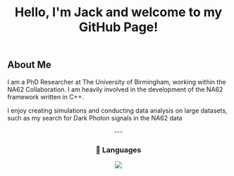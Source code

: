 <header>
    <h1>Hello, I'm Jack and welcome to my GitHub Page!</h1>
</header>

<div id="container">

<div id="about">
    <h2>About Me</h2>
    <p>I am a PhD Researcher at The University of Birmingham, working within the NA62 Collaboration. I am heavily involved in the development of the NA62 framework written in C++.</p>
    <p>I enjoy creating simulations and conducting data analysis on large datasets, such as my search for Dark Photon signals in the NA62 data</p>
</div>

<div align="center">
  ---

  ### :abacus: Languages 
<p align="center">
    <img src="https://skillicons.dev/icons?i=linux,git,py,docker,c,cpp,sqlite,html,css" />
</p>
</div>

</div>



